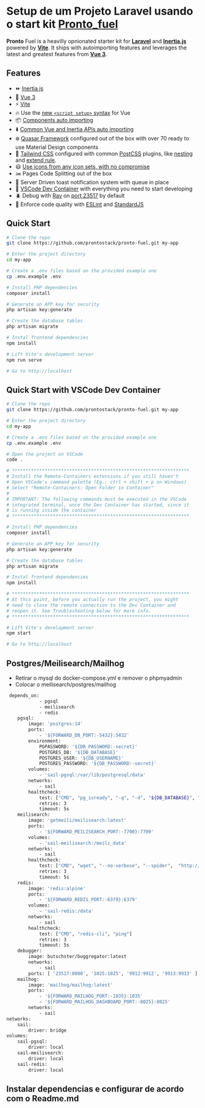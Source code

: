 # Setup de um Projeto Laravel usando o start kit [Pronto_fuel](https://github.com/prontostack/pronto-fuel)

**Pronto** Fuel is a heavilly opnionated starter kit for [**Laravel**](https://laravel.com/) and [**Inertia.js**](https://inertiajs.com/) powered by [**Vite**](https://vitejs.dev/). It ships with autoimporting features and leverages the latest and greatest features from [**Vue 3**](https://vuejs.org/).

## Features

-   ⏩ [Inertia.js](https://inertiajs.com/)
-   🔰 [Vue 3](https://github.com/vuejs/core)
-   ⚡️ [Vite](https://vitejs.dev/)
-   🔥 Use the [new `<script setup>` syntax](https://github.com/vuejs/rfcs/pull/227) for Vue
-   📦 [Components auto importing](https://github.com/antfu/unplugin-vue-components)
-   ⬇️ [Common Vue and Inertia APIs auto importing](https://github.com/antfu/unplugin-auto-import)
-   ❄️ [Quasar Framework](https://quasar.dev/) configured out of the box with over 70 ready to use Material Design components
-   🎨 [Tailwind CSS](https://tailwindcss.com/) configured with common [PostCSS](https://postcss.org/) plugins, like [nesting](https://github.com/csstools/postcss-plugins/tree/main/plugins/postcss-nesting) and [extend rule](https://github.com/csstools/postcss-extend-rule).
-   😃 [Use icons from any icon sets, with no compromise](https://github.com/antfu/unplugin-icons)
-   ✂️ Pages Code Splitting out of the box
-   🔔 Server Driven toast notification system with queue in place
-   🐋 [VSCode Dev Container](https://code.visualstudio.com/docs/remote/containers) with everything you need to start developing
-   🪲 Debug with [Ray](https://spatie.be/docs/ray/v1/introduction) on [port 23517](http://localhost:23517/) by default
-   👮 Enforce code quality with [ESLint](https://eslint.org/) and [StandardJS](https://standardjs.com/)


## Quick Start

```bash
# Clone the repo
git clone https://github.com/prontostack/pronto-fuel.git my-app

# Enter the project directory
cd my-app

# Create a .env files based on the provided example one
cp .env.example .env

# Install PHP dependencies
composer install

# Generate an APP key for security
php artisan key:generate

# Create the database tables
php artisan migrate

# Instal frontend dependencies
npm install

# Lift Vite's development server
npm run serve

# Go to http://localhost
```

## Quick Start with VSCode Dev Container

```bash
# Clone the repo
git clone https://github.com/prontostack/pronto-fuel.git my-app

# Enter the project directory
cd my-app

# Create a .env files based on the provided example one
cp .env.example .env

# Open the project on VSCode
code .

# *****************************************************************
# Install the Remote-Containers extensions if you still haven't
# Open VSCode's command palette (Eg.: ctrl + shift + p on Windows)
# Select "Remote-Containers: Open Folder in Container"
#
# IMPORTANT: The following commands must be executed in the VSCode
# integrated terminal, once the Dev Container has started, since it
# is running inside the container
# *****************************************************************

# Install PHP dependencies
composer install

# Generate an APP key for security
php artisan key:generate

# Create the database tables
php artisan migrate

# Instal frontend dependencies
npm install

# *****************************************************************
# At this point, before you actually run the project, you might
# need to close the remote connection to the Dev Container and
# reopen it. See Troubleshooting below for more info.
# *****************************************************************

# Lift Vite's development server
npm start

# Go to http://localhost
```

## Postgres/Meilisearch/Mailhog
- Retirar o mysql do docker-compose.yml e remover o phpmyadmin
- Colocar o meilisearch/postgres/mailhog

```bash
 depends_on:
            - pgsql
            - meilisearch
            - redis
    pgsql:
        image: 'postgres:14'
        ports:
            - '${FORWARD_DB_PORT:-5432}:5432'
        environment:
            PGPASSWORD: '${DB_PASSWORD:-secret}'
            POSTGRES_DB: '${DB_DATABASE}'
            POSTGRES_USER: '${DB_USERNAME}'
            POSTGRES_PASSWORD: '${DB_PASSWORD:-secret}'
        volumes:
            - 'sail-pgsql:/var/lib/postgresql/data'
        networks:
            - sail
        healthcheck:
            test: ["CMD", "pg_isready", "-q", "-d", "${DB_DATABASE}", "-U", "${DB_USERNAME}"]
            retries: 3
            timeout: 5s
    meilisearch:
        image: 'getmeili/meilisearch:latest'
        ports:
            - '${FORWARD_MEILISEARCH_PORT:-7700}:7700'
        volumes:
            - 'sail-meilisearch:/meili_data'
        networks:
            - sail
        healthcheck:
            test: ["CMD", "wget", "--no-verbose", "--spider",  "http://localhost:7700/health"]
            retries: 3
            timeout: 5s
    redis:
        image: 'redis:alpine'
        ports:
            - '${FORWARD_REDIS_PORT:-6379}:6379'
        volumes:
            - 'sail-redis:/data'
        networks:
            - sail
        healthcheck:
            test: ["CMD", "redis-cli", "ping"]
            retries: 3
            timeout: 5s
    debugger:
        image: butschster/buggregator:latest
        networks:
            - sail
        ports: [ '23517:8000', '1025:1025', '9912:9912', '9913:9913' ]
    mailhog:
        image: 'mailhog/mailhog:latest'
        ports:
            - '${FORWARD_MAILHOG_PORT:-1035}:1035'
            - '${FORWARD_MAILHOG_DASHBOARD_PORT:-8025}:8025'
        networks:
            - sail
networks:
    sail:
        driver: bridge
volumes:
    sail-pgsql:
        driver: local
    sail-meilisearch:
        driver: local
    sail-redis:
        driver: local

```

## Instalar dependencias e configurar de acordo com o Readme.md
